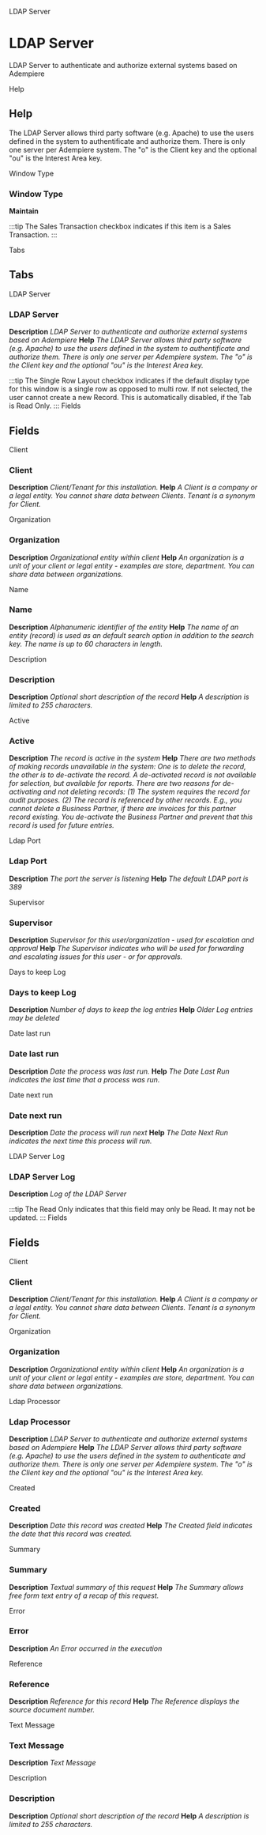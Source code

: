 
LDAP Server
# LDAP Server


LDAP Server to authenticate and authorize external systems based on Adempiere

Help
## Help

The LDAP Server allows third party software (e.g. Apache) to use the users defined in the system to authentificate and authorize them.  There is only one server per Adempiere system.  The "o" is the Client key and the optional "ou" is the Interest Area key.

Window Type
### Window Type

**Maintain**

:::tip
The Sales Transaction checkbox indicates if this item is a Sales Transaction.
:::

Tabs
## Tabs


LDAP Server
### LDAP Server

**Description**
 *LDAP Server to authenticate and authorize external systems based on Adempiere*
**Help**
 *The LDAP Server allows third party software (e.g. Apache) to use the users defined in the system to authentificate and authorize them.  There is only one server per Adempiere system.  The "o" is the Client key and the optional "ou" is the Interest Area key.*

:::tip
The Single Row Layout checkbox indicates if the default display type for this window is a single row as opposed to multi row.
If not selected, the user cannot create a new Record.  This is automatically disabled, if the Tab is Read Only.
:::
Fields
## Fields


Client
### Client

**Description**
 *Client/Tenant for this installation.*
**Help**
 *A Client is a company or a legal entity. You cannot share data between Clients. Tenant is a synonym for Client.*

Organization
### Organization

**Description**
 *Organizational entity within client*
**Help**
 *An organization is a unit of your client or legal entity - examples are store, department. You can share data between organizations.*

Name
### Name

**Description**
 *Alphanumeric identifier of the entity*
**Help**
 *The name of an entity (record) is used as an default search option in addition to the search key. The name is up to 60 characters in length.*

Description
### Description

**Description**
 *Optional short description of the record*
**Help**
 *A description is limited to 255 characters.*

Active
### Active

**Description**
 *The record is active in the system*
**Help**
 *There are two methods of making records unavailable in the system: One is to delete the record, the other is to de-activate the record. A de-activated record is not available for selection, but available for reports.
There are two reasons for de-activating and not deleting records:
(1) The system requires the record for audit purposes.
(2) The record is referenced by other records. E.g., you cannot delete a Business Partner, if there are invoices for this partner record existing. You de-activate the Business Partner and prevent that this record is used for future entries.*

Ldap Port
### Ldap Port

**Description**
 *The port the server is listening*
**Help**
 *The default LDAP port is 389*

Supervisor
### Supervisor

**Description**
 *Supervisor for this user/organization - used for escalation and approval*
**Help**
 *The Supervisor indicates who will be used for forwarding and escalating issues for this user - or for approvals.*

Days to keep Log
### Days to keep Log

**Description**
 *Number of days to keep the log entries*
**Help**
 *Older Log entries may be deleted*

Date last run
### Date last run

**Description**
 *Date the process was last run.*
**Help**
 *The Date Last Run indicates the last time that a process was run.*

Date next run
### Date next run

**Description**
 *Date the process will run next*
**Help**
 *The Date Next Run indicates the next time this process will run.*

LDAP Server Log
### LDAP Server Log

**Description**
 *Log of the LDAP Server*

:::tip
The Read Only indicates that this field may only be Read.  It may not be updated.
:::
Fields
## Fields


Client
### Client

**Description**
 *Client/Tenant for this installation.*
**Help**
 *A Client is a company or a legal entity. You cannot share data between Clients. Tenant is a synonym for Client.*

Organization
### Organization

**Description**
 *Organizational entity within client*
**Help**
 *An organization is a unit of your client or legal entity - examples are store, department. You can share data between organizations.*

Ldap Processor
### Ldap Processor

**Description**
 *LDAP Server to authenticate and authorize external systems based on Adempiere*
**Help**
 *The LDAP Server allows third party software (e.g. Apache) to use the users defined in the system to authenticate and authorize them.  There is only one server per Adempiere system.  The "o" is the Client key and the optional "ou" is the Interest Area key.*

Created
### Created

**Description**
 *Date this record was created*
**Help**
 *The Created field indicates the date that this record was created.*

Summary
### Summary

**Description**
 *Textual summary of this request*
**Help**
 *The Summary allows free form text entry of a recap of this request.*

Error
### Error

**Description**
 *An Error occurred in the execution*

Reference
### Reference

**Description**
 *Reference for this record*
**Help**
 *The Reference displays the source document number.*

Text Message
### Text Message

**Description**
 *Text Message*

Description
### Description

**Description**
 *Optional short description of the record*
**Help**
 *A description is limited to 255 characters.*
